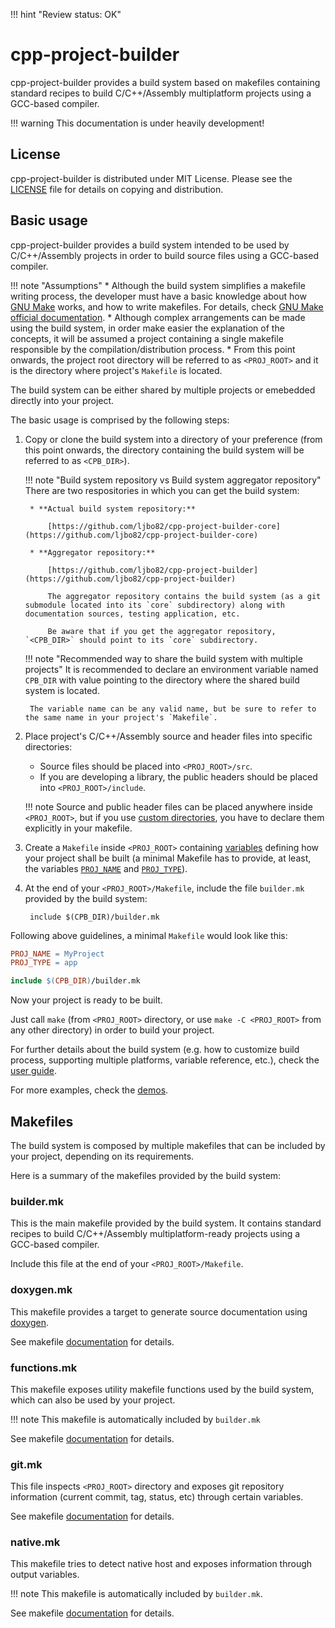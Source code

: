 !!! hint "Review status: OK"

# cpp-project-builder

cpp-project-builder provides a build system based on makefiles containing standard recipes to build C/C++/Assembly multiplatform projects using a GCC-based compiler.

!!! warning
    This documentation is under heavily development!


## License

cpp-project-builder is distributed under MIT License. Please see the  [LICENSE](https://github.com/ljbo82/cpp-project-builder/blob/master/LICENSE) file for details on copying and distribution.


## Basic usage

cpp-project-builder provides a build system intended to be used by C/C++/Assembly projects in order to build source files using a GCC-based compiler.

!!! note  "Assumptions"
    * Although the build system simplifies a makefile writing process, the developer must have a basic knowledge about how [GNU Make](https://www.gnu.org/software/make/) works, and how to write makefiles. For details, check [GNU Make official documentation](https://www.gnu.org/software/make/manual/make.html).
    * Although complex arrangements can be made using the build system, in order make easier the explanation of the concepts, it will be assumed a project containing a single makefile responsible by the compilation/distribution process.
    * From this point onwards, the project root directory will be referred to as `<PROJ_ROOT>` and it is the directory where project's `Makefile` is located.

The build system can be either shared by multiple projects or emebedded directly into your project.

The basic usage is comprised by the following steps:

1. Copy or clone the build system into a directory of your preference (from this point onwards, the directory containing the build system will be referred to as `<CPB_DIR>`).

    !!! note "Build system repository vs Build system aggregator repository"
        There are two respositories in which you can get the build system:

        * **Actual build system repository:**

            [https://github.com/ljbo82/cpp-project-builder-core](https://github.com/ljbo82/cpp-project-builder-core)

        * **Aggregator repository:**

            [https://github.com/ljbo82/cpp-project-builder](https://github.com/ljbo82/cpp-project-builder)

            The aggregator repository contains the build system (as a git submodule located into its `core` subdirectory) along with documentation sources, testing application, etc.

            Be aware that if you get the aggregator repository, `<CPB_DIR>` should point to its `core` subdirectory.

    !!! note "Recommended way to share the build system with multiple projects"
        It is recommended to declare an environment variable named `CPB_DIR` with value pointing to the directory where the shared build system is located.


        The variable name can be any valid name, but be sure to refer to the same name in your project's `Makefile`.

2. Place project's C/C++/Assembly source and header files into specific directories:

    * Source files should be placed into `<PROJ_ROOT>/src`.
    * If you are developing a library, the public headers should be placed into  `<PROJ_ROOT>/include`.

    !!! note
        Source and public header files can be placed anywhere inside `<PROJ_ROOT>`, but if you use [custom directories](user-guide/#input-directories-and-files), you have to declare them explicitly in your makefile.

3. Create a `Makefile` inside `<PROJ_ROOT>` containing [variables](variables) defining how your project shall be built (a minimal Makefile has to provide, at least, the variables [`PROJ_NAME`](variables/#proj_name) and [`PROJ_TYPE`](variables/#proj_type)).

4. At the end of your `<PROJ_ROOT>/Makefile`, include the file `builder.mk` provided by the build system:

        include $(CPB_DIR)/builder.mk

Following above guidelines, a minimal `Makefile` would look like this:

```Makefile
PROJ_NAME = MyProject
PROJ_TYPE = app

include $(CPB_DIR)/builder.mk
```

Now your project is ready to be built.

Just call `make` (from `<PROJ_ROOT>` directory, or use `make -C <PROJ_ROOT>` from any other directory) in order to build your project.

For further details about the build system (e.g. how to customize build process, supporting multiple platforms, variable reference, etc.), check the [user guide](user-guide).

For more examples, check the [demos](https://github.com/ljbo82/cpp-project-builder/tree/dev/demos).

## Makefiles

The build system is composed by multiple makefiles that can be included by your project, depending on its requirements.

Here is a summary of the makefiles provided by the build system:

### builder.mk

This is the main makefile provided by the build system. It contains standard recipes to build C/C++/Assembly multiplatform-ready projects using a GCC-based compiler.

Include this file at the end of your `<PROJ_ROOT>/Makefile`.

### doxygen.mk

This makefile provides a target to generate source documentation using [doxygen](https://www.doxygen.nl/index.html).

See makefile [documentation](doxygen.mk.md) for details.

### functions.mk

This makefile exposes utility makefile functions used by the build system, which can also be used by your project.

!!! note
    This makefile is automatically included by `builder.mk`

See makefile [documentation](functions.mk.md) for details.

### git.mk

This file inspects `<PROJ_ROOT>` directory and exposes git repository information (current commit, tag, status, etc) through certain variables.

See makefile [documentation](git.mk.md) for details.

### native.mk

This makefile tries to detect native host and exposes information through output variables.

!!! note
    This makefile is automatically included by `builder.mk`.

See makefile [documentation](native.mk.md) for details.
